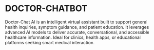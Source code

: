 # DOCTOR-CHATBOT
Doctor-Chat AI is an intelligent virtual assistant built to support general health inquiries, symptom guidance, and patient education. It leverages advanced AI models to deliver accurate, conversational, and accessible healthcare information. Ideal for clinics, health apps, or educational platforms seeking smart medical interaction.

